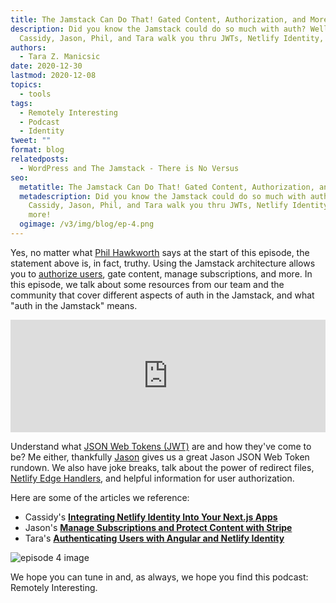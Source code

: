 ```yaml
---
title: The Jamstack Can Do That! Gated Content, Authorization, and More
description: Did you know the Jamstack could do so much with auth? Well, let
  Cassidy, Jason, Phil, and Tara walk you thru JWTs, Netlify Identity, and more!
authors:
  - Tara Z. Manicsic
date: 2020-12-30
lastmod: 2020-12-08
topics:
  - tools
tags:
  - Remotely Interesting
  - Podcast
  - Identity
tweet: ""
format: blog
relatedposts:
  - WordPress and The Jamstack - There is No Versus
seo:
  metatitle: The Jamstack Can Do That! Gated Content, Authorization, and More
  metadescription: Did you know the Jamstack could do so much with auth? Well, let
    Cassidy, Jason, Phil, and Tara walk you thru JWTs, Netlify Identity, and
    more!
  ogimage: /v3/img/blog/ep-4.png
---
```

Yes, no matter what [Phil Hawkworth](https://www.netlify.com/authors/phil-hawksworth/?utm_source=blog&utm_medium=ri-ep-4-tzm&utm_campaign=devex) says at the start of this episode, the statement above is, in fact, truthy. Using the Jamstack architecture allows you to [authorize users](https://docs.netlify.com/visitor-access/identity/?utm_source=blog&utm_medium=ri-ep-4-tzm&utm_campaign=devex), gate content, manage subscriptions, and more. In this episode, we talk about some resources from our team and the community that cover different aspects of auth in the Jamstack, and what "auth in the Jamstack" means.

<iframe width="100%" height="180" frameborder="no" scrolling="no" seamless src="https://share.transistor.fm/e/09279a69/dark"></iframe>

Understand what [JSON Web Tokens (JWT)](https://en.wikipedia.org/wiki/JSON_Web_Token) are and how they've come to be? Me either, thankfully [Jason](https://www.netlify.com/authors/jason-lengstorf/?utm_source=blog&utm_medium=ri-ep-4-tzm&utm_campaign=devex) gives us a great Jason JSON Web Token rundown. We also have joke breaks, talk about the power of redirect files, [Netlify Edge Handlers](https://www.netlify.com/products/edge/edge-handlers/?utm_source=blog&utm_medium=ri-ep-4-tzm&utm_campaign=devex), and helpful information for user authorization.

Here are some of the articles we reference:

- Cassidy's **[Integrating Netlify Identity Into Your Next.js Apps](https://www.netlify.com/blog/2020/07/15/integrating-netlify-identity-into-your-next.js-apps/?utm_source=podcast-notes&utm_medium=ri-ep-4-tzm&utm_campaign=devex)**
- Jason's **[Manage Subscriptions and Protect Content with Stripe](https://www.netlify.com/blog/2020/07/13/manage-subscriptions-and-protect-content-with-stripe/?utm_source=podcast-notes&utm_medium=ri-ep-4-tzm&utm_campaign=devex)**
- Tara's **[Authenticating Users with Angular and Netlify Identity](https://www.netlify.com/blog/2020/07/07/authenticating-users-with-angular-and-netlify-identity/?utm_source=podcast-notes&utm_medium=ri-ep-4-tzm&utm_campaign=devex)**

![episode 4 image](https://res.cloudinary.com/dzkoxrsdj/image/upload/q_auto,f_auto/l_text:futura_64:Episode%204%3A%20The%20Jamstack%20Can%20Do%20That%20-%20Access%20Control,w_1275,c_fit,co_rgb:FFFFFF,g_south_west,x_110,y_1055/l_fetch:aHR0cHM6Ly9wYnMudHdpbWcuY29tL3Byb2ZpbGVfaW1hZ2VzLzExNTk1Njg1MTkyMjAwOTI5MjgveEdRN0hUdWpfNDAweDQwMC5qcGc=,g_north_west,w_190,h_190,r_max,x_905,y_590/l_fetch:aHR0cHM6Ly9naXRodWIuY29tL2psZW5nc3RvcmYucG5n,g_north_west,w_190,h_190,r_max,x_1150,y_590/l_fetch:aHR0cHM6Ly9naXRodWIuY29tL2Nhc3NpZG9vLnBuZw==,g_north_west,w_190,h_190,r_max,x_905,y_840/l_fetch:aHR0cHM6Ly9naXRodWIuY29tL3BoaWxoYXdrc3dvcnRoLnBuZw==,g_north_west,w_190,h_190,r_max,x_1150,y_840/v1599191282/ri-social-2.png)

We hope you can tune in and, as always, we hope you find this podcast: Remotely Interesting.
